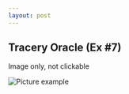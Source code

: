 ```yaml
---
layout: post
---
```


## Tracery Oracle (Ex #7)

Image only, not clickable

![Picture example](https://mwmxyz.github.io/web-presentation/images/Tracery_4.png)
